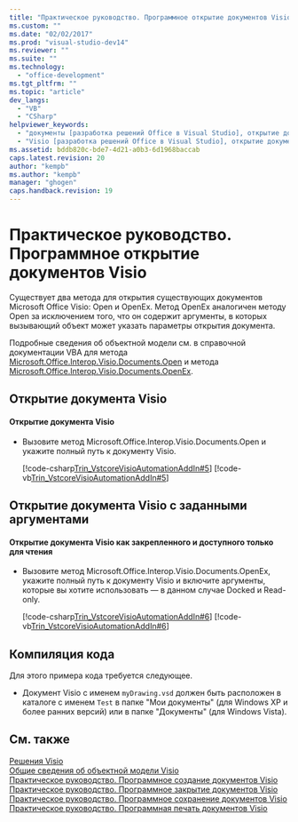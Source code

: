 ```yaml
---
title: "Практическое руководство. Программное открытие документов Visio"
ms.custom: ""
ms.date: "02/02/2017"
ms.prod: "visual-studio-dev14"
ms.reviewer: ""
ms.suite: ""
ms.technology: 
  - "office-development"
ms.tgt_pltfrm: ""
ms.topic: "article"
dev_langs: 
  - "VB"
  - "CSharp"
helpviewer_keywords: 
  - "документы [разработка решений Office в Visual Studio], открытие документов Visio"
  - "Visio [разработка решений Office в Visual Studio], открытие документов Visio"
ms.assetid: bddb820c-bde7-4d21-a0b3-6d1968baccab
caps.latest.revision: 20
author: "kempb"
ms.author: "kempb"
manager: "ghogen"
caps.handback.revision: 19
---
```

# Практическое руководство. Программное открытие документов Visio
  Существует два метода для открытия существующих документов Microsoft Office Visio: Open и OpenEx. Метод OpenEx аналогичен методу Open за исключением того, что он содержит аргументы, в которых вызывающий объект может указать параметры открытия документа.  
  
 Подробные сведения об объектной модели см. в справочной документации VBA для метода [Microsoft.Office.Interop.Visio.Documents.Open](HV10070351) и метода [Microsoft.Office.Interop.Visio.Documents.OpenEx](HV10071456).  
  
## Открытие документа Visio  
  
#### Открытие документа Visio  
  
-   Вызовите метод Microsoft.Office.Interop.Visio.Documents.Open и укажите полный путь к документу Visio.  
  
     [!code-csharp[Trin_VstcoreVisioAutomationAddIn#5](../snippets/csharp/VS_Snippets_OfficeSP/Trin_VstcoreVisioAutomationAddIn/CS/ThisAddIn.cs#5)]
     [!code-vb[Trin_VstcoreVisioAutomationAddIn#5](../snippets/visualbasic/VS_Snippets_OfficeSP/Trin_VstcoreVisioAutomationAddIn/VB/ThisAddIn.vb#5)]  
  
## Открытие документа Visio с заданными аргументами  
  
#### Открытие документа Visio как закрепленного и доступного только для чтения  
  
-   Вызовите метод Microsoft.Office.Interop.Visio.Documents.OpenEx, укажите полный путь к документу Visio и включите аргументы, которые вы хотите использовать — в данном случае Docked и Read\-only.  
  
     [!code-csharp[Trin_VstcoreVisioAutomationAddIn#6](../snippets/csharp/VS_Snippets_OfficeSP/Trin_VstcoreVisioAutomationAddIn/CS/ThisAddIn.cs#6)]
     [!code-vb[Trin_VstcoreVisioAutomationAddIn#6](../snippets/visualbasic/VS_Snippets_OfficeSP/Trin_VstcoreVisioAutomationAddIn/VB/ThisAddIn.vb#6)]  
  
## Компиляция кода  
 Для этого примера кода требуется следующее.  
  
-   Документ Visio с именем `myDrawing.vsd` должен быть расположен в каталоге с именем `Test` в папке "Мои документы" \(для Windows XP и более ранних версий\) или в папке "Документы" \(для Windows Vista\).  
  
## См. также  
 [Решения Visio](../vsto/visio-solutions.md)   
 [Общие сведения об объектной модели Visio](../vsto/visio-object-model-overview.md)   
 [Практическое руководство. Программное создание документов Visio](../vsto/how-to-programmatically-create-new-visio-documents.md)   
 [Практическое руководство. Программное закрытие документов Visio](../vsto/how-to-programmatically-close-visio-documents.md)   
 [Практическое руководство. Программное сохранение документов Visio](../vsto/how-to-programmatically-save-visio-documents.md)   
 [Практическое руководство. Программная печать документов Visio](../vsto/how-to-programmatically-print-visio-documents.md)  
  
  